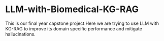 # LLM-with-Biomedical-KG-RAG

This is our final year capstone project.Here we are trying to use LLM with KG-RAG to improve its domain specific performance and mitigate hallucinations.
